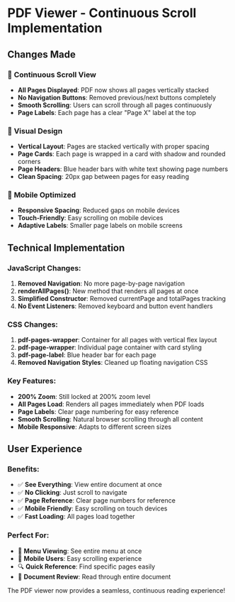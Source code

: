 # PDF Viewer - Continuous Scroll Implementation

## Changes Made

### 🔄 **Continuous Scroll View**
- **All Pages Displayed**: PDF now shows all pages vertically stacked
- **No Navigation Buttons**: Removed previous/next buttons completely
- **Smooth Scrolling**: Users can scroll through all pages continuously
- **Page Labels**: Each page has a clear "Page X" label at the top

### 🎨 **Visual Design**
- **Vertical Layout**: Pages are stacked vertically with proper spacing
- **Page Cards**: Each page is wrapped in a card with shadow and rounded corners
- **Page Headers**: Blue header bars with white text showing page numbers
- **Clean Spacing**: 20px gap between pages for easy reading

### 📱 **Mobile Optimized**
- **Responsive Spacing**: Reduced gaps on mobile devices
- **Touch-Friendly**: Easy scrolling on mobile devices
- **Adaptive Labels**: Smaller page labels on mobile screens

## Technical Implementation

### JavaScript Changes:
1. **Removed Navigation**: No more page-by-page navigation
2. **renderAllPages()**: New method that renders all pages at once
3. **Simplified Constructor**: Removed currentPage and totalPages tracking
4. **No Event Listeners**: Removed keyboard and button event handlers

### CSS Changes:
1. **pdf-pages-wrapper**: Container for all pages with vertical flex layout
2. **pdf-page-wrapper**: Individual page container with card styling
3. **pdf-page-label**: Blue header bar for each page
4. **Removed Navigation Styles**: Cleaned up floating navigation CSS

### Key Features:
- **200% Zoom**: Still locked at 200% zoom level
- **All Pages Load**: Renders all pages immediately when PDF loads
- **Page Labels**: Clear page numbering for easy reference
- **Smooth Scrolling**: Natural browser scrolling through all content
- **Mobile Responsive**: Adapts to different screen sizes

## User Experience

### Benefits:
- ✅ **See Everything**: View entire document at once
- ✅ **No Clicking**: Just scroll to navigate
- ✅ **Page Reference**: Clear page numbers for reference
- ✅ **Mobile Friendly**: Easy scrolling on touch devices
- ✅ **Fast Loading**: All pages load together

### Perfect For:
- 📄 **Menu Viewing**: See entire menu at once
- 📱 **Mobile Users**: Easy scrolling experience
- 🔍 **Quick Reference**: Find specific pages easily
- 📖 **Document Review**: Read through entire document

The PDF viewer now provides a seamless, continuous reading experience!
